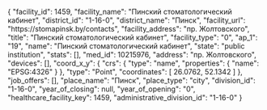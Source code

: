 {
    "facility_id": 1459,
    "facility_name": "Пинский стоматологический кабинет",
    "district_id": "1-16-0",
    "district_name": "Пинск",
    "facility_url": "https:\/\/stomapinsk.by\/contacts",
    "facility_address": "пр. Жолтовского",
    "title": "Пинский стоматологический кабинет",
    "facility_type": "0",
    "ap_1": "19",
    "name": "Пинский стоматологический кабинет",
    "state": "public institution",
    "stats": [],
    "med_id": 10215976,
    "address": "пр. Жолтовского",
    "devices": [],
    "coord_x_y": {
        "crs": {
            "type": "name",
            "properties": {
                "name": "EPSG:4326"
            }
        },
        "type": "Point",
        "coordinates": [
            26.0762,
            52.1342
        ]
    },
    "job_offers": [],
    "place_name": "Пинск",
    "place_type": "city",
    "division_id": "1-16-0",
    "year_of_closing": null,
    "year_of_opening": "0",
    "healthcare_facility_key": 1459,
    "administrative_division_id": "1-16-0"
}